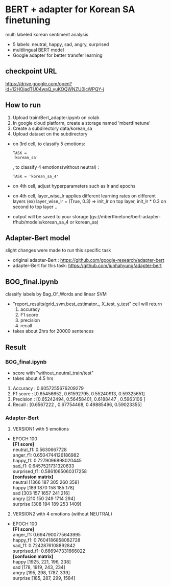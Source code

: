 # BERT + adapter for Korean SA finetuning
multi labeled korean sentiment analysis
- 5 labels: neutral, happy, sad, angry, surprised
- multilingual BERT model
- Google adapter for better transfer learning


## checkpoint URL
https://drive.google.com/open?id=12HOjadTU04waQ_yuKOQWNZU0lcWPQY-j


## How to run
1. Upload train/Bert_adapter.ipynb on colab
2. In google cloud platform, create a storage named 'mbertfinetune'
3. Create a subdirectory data/korean_sa
4. Upload dataset on the subdirectory

- on 3rd cell, to classify 5 emotions: <pre><code>TASK = 'korean_sa'</code></pre>, to classify 4 emotions(without neutral) : <pre><code>TASK = 'korean_sa_4'</code></pre>
- on 4th cell, adjust hyperparameters such as lr and epochs
- on 4th cell, layer_wise_lr applies different learning rates on different layers
    (ex) layer_wise_lr = (True, 0.3) => init_lr on top layer, init_lr * 0.3 on second to top layer ..

- output will be saved to your storage (gs://mbertfinetune/bert-adapter-tfhub/models/korean_sa_4 or korean_sa)


## Adapter-Bert model
slight changes were made to run this specific task
- original adapter-Bert : https://github.com/google-research/adapter-bert
- adapter-Bert for this task: https://github.com/junhahyung/adapter-bert


## BOG_final.ipynb
classify labels by Bag_Of_Words and linear SVM
- "report_results(grid_svm.best_estimator_, X_test, y_test" cell will return 
    1. accuracy
    2. F1 score
    3. precision
    4. recall
- takes about 2hrs for 20000 sentences


## Result
### BOG_final.ipynb
- score with "without_neutral_train/test"
- takes about 4.5 hrs
1. Accuracy : 0.6057255676209279
2. F1 score : [0.65456652, 0.61592795, 0.55240913, 0.59325651]
3. Precision :  [0.65242494, 0.56458401, 0.6188447 , 0.5963106 ]
4. Recall : [0.6567222 , 0.67754468, 0.49885496, 0.59023355]
### Adapter-Bert
1. VERSION1 with 5 emotions 
- EPOCH 100\
**[F1 score]**\
neutral_f1: 0.5630667728\
anger_f1: 0.6504744126186982\
happy_f1: 0.7279096898020445\
sad_f1: 0.6457521731320633\
surprised_f1: 0.5861065060317258\
**[confusion matrix]**\
neutral     [1366 187 305 260 358]\
happy       [189 1870 158 185 178]\
sad         [303 157 1657 241 216]\
angry       [210 150 249 1714 294]\
surprise    [308 194 189 253 1409]

2. VERSION2 with 4 emotions (without NEUTRAL)
- EPOCH 100\
**[F1 score]**\
anger_f1: 0.6947900775643995\
happy_f1: 0.7604186858082728\
sad_f1: 0.7242876108892842\
surprised_f1: 0.666947331666022\
**[confusion matrix]**\
happy       [1925, 221, 196, 238]\
sad         [178, 1919, 243, 234]\
angry       [195, 298, 1787, 339]\
surprise    [185, 287, 299, 1584]

